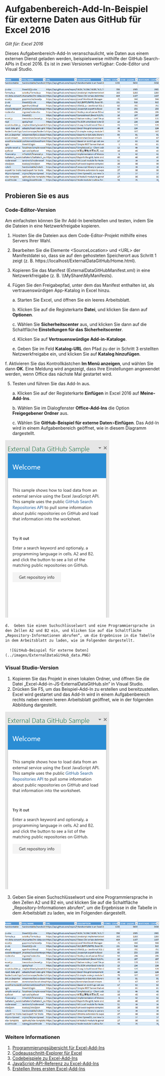 # <a name="external-data-from-github-task-pane-add-in-sample-for-excel-2016"></a>Aufgabenbereich-Add-In-Beispiel für externe Daten aus GitHub für Excel 2016

_Gilt für: Excel 2016_

Dieses Aufgabenbereich-Add-In veranschaulicht, wie Daten aus einem externen Dienst geladen werden, beispielsweise mithilfe der GitHub Search-APIs in Excel 2016. Es ist in zwei Versionen verfügbar: Code-Editor und Visual Studio.

![GitHub-Beispiel für externe Daten](../images/ExternalDataGitHub_data.PNG)

## <a name="try-it-out"></a>Probieren Sie es aus
### <a name="code-editor-version"></a>Code-Editor-Version

Am einfachsten können Sie Ihr Add-In bereitstellen und testen, indem Sie die Dateien in eine Netzwerkfreigabe kopieren.

1.  Hosten Sie die Dateien aus dem Code-Editor-Projekt mithilfe eines Servers Ihrer Wahl.
2.  Bearbeiten Sie die Elemente \<SourceLocation\> und \<URL\> der Manifestdatei so, dass sie auf den gehosteten Speicherort aus Schritt 1 zeigt (z. B. https://localhost/ExternalDataGitHub/Home.html).
3.  Kopieren Sie das Manifest (ExternalDataGitHubManifest.xml) in eine Netzwerkfreigabe (z. B. \\\MyShare\MyManifests).
4.  Fügen Sie den Freigabepfad, unter dem das Manifest enthalten ist, als vertrauenswürdigen App-Katalog in Excel hinzu.

    a.  Starten Sie Excel, und öffnen Sie ein leeres Arbeitsblatt.

    b.  Klicken Sie auf die Registerkarte **Datei**, und klicken Sie dann auf **Optionen**.

    c.  Wählen Sie **Sicherheitscenter** aus, und klicken Sie dann auf die Schaltfläche **Einstellungen für das Sicherheitscenter**.

    d.  Klicken Sie auf **Vertrauenswürdige Add-in-Kataloge**.

    e.  Geben Sie im Feld  **Katalog-URL** den Pfad zu der in Schritt 3 erstellten Netzwerkfreigabe ein, und klicken Sie auf **Katalog hinzufügen**.

   f. Aktivieren Sie das Kontrollkästchen **Im Menü anzeigen**, und wählen Sie dann **OK**. Eine Meldung wird angezeigt, dass Ihre Einstellungen angewendet werden, wenn Office das nächste Mal gestartet wird.

5.  Testen und führen Sie das Add-In aus.

    a.  Klicken Sie auf der Registerkarte **Einfügen** in Excel 2016 auf **Meine-Add-Ins**.

    b.  Wählen Sie im Dialogfenster **Office-Add-Ins** die Option **Freigegebener Ordner** aus.

    c.  Wählen Sie **GitHub-Beispiel für externe Daten**>**Einfügen**. Das Add-In wird in einem Aufgabenbereich geöffnet, wie in diesem Diagramm dargestellt.

   ![GitHub-Beispiel für externe Daten](../images/ExternalDataGitHub_taskpane.PNG)

    d.  Geben Sie einen Suchschlüsselwort und eine Programmiersprache in den Zellen A2 und B2 ein, und klicken Sie auf die Schaltfläche „Repository-Informationen abrufen“, um die Ergebnisse in die Tabelle in dem Arbeitsblatt zu laden, wie im Folgenden dargestellt.

      ![GitHub-Beispiel für externe Daten](../images/ExternalDataGitHub_data.PNG)

### <a name="visual-studio-version"></a>Visual Studio-Version
1.  Kopieren Sie das Projekt in einen lokalen Ordner, und öffnen Sie die Datei „Excel-Add-in-JS-ExternalDataGitHub.sln“ in Visual Studio.
2.  Drücken Sie F5, um das Beispiel-Add-In zu erstellen und bereitzustellen. Excel wird gestartet und das Add-In wird in einem Aufgabenbereich rechts neben einem leeren Arbeitsblatt geöffnet, wie in der folgenden Abbildung dargestellt.

  ![GitHub-Beispiel für externe Daten](../images/ExternalDataGitHub_taskpane.PNG)

3.  Geben Sie einen Suchschlüsselwort und eine Programmiersprache in den Zellen A2 und B2 ein, und klicken Sie auf die Schaltfläche „Repository-Informationen abrufen“, um die Ergebnisse in die Tabelle in dem Arbeitsblatt zu laden, wie im Folgenden dargestellt.

  ![GitHub-Beispiel für externe Daten](../images/ExternalDataGitHub_data.PNG)


### <a name="learn-more"></a>Weitere Informationen

1.  [Programmierungsübersicht für Excel-Add-Ins](https://github.com/OfficeDev/office-js-docs/blob/master/excel/excel-add-ins-programming-overview.md)
2.  [Codeausschnitt-Explorer für Excel](http://officesnippetexplorer.azurewebsites.net/#/snippets/excel)
3.  [Codebeispiele zu Excel-Add-Ins](https://github.com/OfficeDev/office-js-docs/blob/master/excel/excel-add-ins-code-samples.md)
4.  [JavaScript-API-Referenz zu Excel-Add-Ins](https://github.com/OfficeDev/office-js-docs/blob/master/excel/excel-add-ins-javascript-reference.md)
5.  [Erstellen Ihres ersten Excel-Add-Ins](https://github.com/OfficeDev/office-js-docs/blob/master/excel/build-your-first-excel-add-in.md)